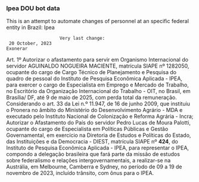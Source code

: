  ### Ipea DOU bot data
 This is an attempt to automate changes of personnel at an specific federal entity in Brazil: Ipea
 
                        Very last change: 
 	 20 October, 2023
	Exonerar
Art. 1º Autorizar o afastamento para servir em Organismo Internacional do servidor AGUINALDO NOGUEIRA MACIENTE, matrícula SIAPE nº 1282050, ocupante do cargo de Cargo Técnico de Planejamento e Pesquisa do quadro de pessoal do Instituto de Pesquisa Econômica Aplicada - IPEA, para exercer o cargo de Especialista em Emprego e Mercado de Trabalho, no Escritório da Organização Internacional do Trabalho - OIT, no Brasil, em Brasília/ DF, até 9 de maio de 2025, com perda total da remuneração.
Considerando o art. 33 da Lei n.º 11.947, de 16 de junho 2009, que instituiu o Pronera no âmbito do Ministério do Desenvolvimento Agrário - MDA e executado pelo Instituto Nacional de Colonização e Reforma Agrária - Incra;
Autorizar o Afastamento do País do servidor Pedro Lucas de Moura Palotti, ocupante do cargo de Especialista em Políticas Públicas e Gestão Governamental, em exercício na Diretoria de Estudos e Políticas do Estado, das Instituições e da Democracia - DIEST, matrícula SIAPE nº **424**, do Instituto de Pesquisa Econômica Aplicada - IPEA, para representar o IPEA, compondo a delegação brasileira que fará parte da missão de estudos sobre federalismo e relações intergovernamentais, a realizar-se na Austrália, em Melbourne, Camberra e Sydney, no período de 09 a 19 de novembro de 2023, incluído trânsito, com ônus para o IPEA.
